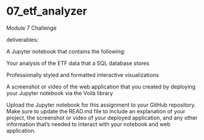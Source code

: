 # 07_etf_analyzer
Module 7 Challenge


deliverables:

A Jupyter notebook that contains the following:

Your analysis of the ETF data that a SQL database stores

Professionally styled and formatted interactive visualizations

A screenshot or video of the web application that you created by deploying your Jupyter notebook via the Voilà library

Upload the Jupyter notebook for this assignment to your GitHub repository. Make sure to update the READ.md file to include an explanation of your project, the screenshot or video of your deployed application, and any other information that’s needed to interact with your notebook and web application.

